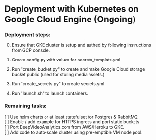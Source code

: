 Deployment with Kubernetes on Google Cloud Engine (Ongoing)
===

### Deployment steps:

0. Ensure that GKE cluster is setup and authed by following instructions from GCP console.
 
1. Create config.py with values for secrets_template.yml

2. Run "create_bucket.py" to create and make Google Cloud storage bucket public (used for storing media assets.)

3. Run "create_secrets.py" to create secrets.yml

4. Run "launch.sh" to launch containers.


### Remaining tasks:  

[ ] Use helm charts or at least statefulset for Postgres & RabbitMQ.  
[ ] Enable / add example for HTTPS ingress and port static buckets  
[ ] Port DeepVideoAnalytics.com from AWS/Heroku to GKE.  
[ ] Add code to auto-scale cluster using pre-emptible VM node pool.  